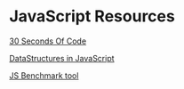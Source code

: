 # JavaScript Resources

[30 Seconds Of Code](https://github.com/Chalarangelo/30-seconds-of-code)

[DataStructures in JavaScript](https://eloquentjavascript.net/3rd_edition/04_data.html)

[JS Benchmark tool](http://jsben.ch/WqlIl)
